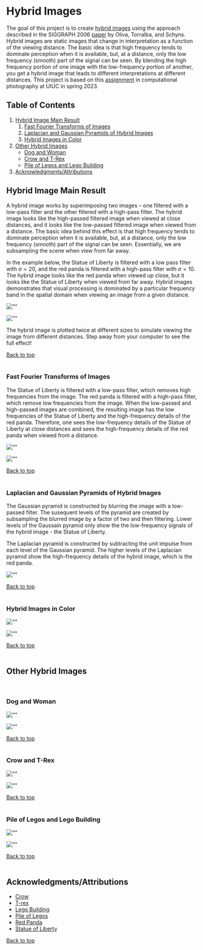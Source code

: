 # Hybrid Images

The goal of this project is to create [hybrid images](http://olivalab.mit.edu/hybrid_gallery/gallery.html) using the approach described in the SIGGRAPH 2006 [paper](http://olivalab.mit.edu/publications/OlivaTorralb_Hybrid_Siggraph06.pdf) by Oliva, Torralba, and Schyns. Hybrid images are static images that change in interpretation as a function of the viewing distance. The basic idea is that high frequency tends to dominate perception when it is available, but, at a distance, only the low frequency (smooth) part of the signal can be seen. By blending the high frequency portion of one image with the low-frequency portion of another, you get a hybrid image that leads to different interpretations at different distances. This project is based on this [assignment](https://yxw.cs.illinois.edu/course/CS445/Content/projects/hybrid/ComputationalPhotography_ProjectHybrid.html) in computational photography at UIUC in spring 2023.


## Table of Contents
1. [Hybrid Image Main Result](#hybrid-image-main-result)
    1. [Fast Fourier Transforms of Images](#fast-fourier-transforms-of-images)
    1. [Laplacian and Gaussian Pyramids of Hybrid Images](#laplacian-and-gaussian-pyramids-of-hybrid-images)
    1. [Hybrid Images in Color](#hybrid-images-in-color)
1. [Other Hybrid Images](#other-hybrid-images)
    - [Dog and Woman](#dog-and-woman)
    - [Crow and T-Rex](#crow-and-t-rex)
    - [Pile of Legos and Lego Building](#pile-of-legos-and-lego-building)
1. [Acknowledgments/Attributions](#acknowledgmentsattributions)


## Hybrid Image Main Result
A hybrid image works by superimposing two images – one filtered with a low-pass filter and the other filtered with a high-pass filter. The hybrid image looks like the high-passed filtered image when viewed at close distances, and it looks like the low-passed filtered image when viewed from a distance. The basic idea behind this effect is that high frequency tends to dominate perception when it is available, but, at a distance, only the low frequency (smooth) part of the signal can be seen. Essentially, we are subsampling the scene when view from far away.

In the example below, the Statue of Liberty is filtered with a low pass filter with $\sigma=20$, and the red panda is filtered with a high-pass filter with $\sigma=10$. The hybrid image looks like the red panda when viewed up close, but it looks like the Statue of Liberty when viewed from far away. Hybrid images demonstrates that visual processing is dominated by a particular frequency band in the spatial domain when viewing an image from a given distance.


![""](output/original_filtered.png "title")

![""](output/hybrid_image_panel-red_panda_statue.png "title")

The hybrid image is plotted twice at different sizes to simulate viewing the image from different distances. Step away from your computer to see the full effect!

[Back to top](#table-of-contents)
<br>
<br>

### Fast Fourier Transforms of Images

The Statue of Liberty is filtered with a low-pass filter, which removes high frequencies from the image. The red panda is filtered with a high-pass filter, which remove low frequencies from the image. When the low-passed and high-passed images are combined, the resulting image has the low frequencies of the Statue of Liberty and the high-frequency details of the red panda. Therefore, one sees the low-frequency details of the Statue of Liberty at close distances and sees the high-frequency details of the red panda when viewed from a distance. 

![""](output/fft_original_filtered.png "title")

![""](output/fft_hybrid_image.png "title")


[Back to top](#table-of-contents)
<br>
<br>

### Laplacian and Gaussian Pyramids of Hybrid Images

The Gaussian pyramid is constructed by blurring the image with a low-passed filter. The susequent levels of the pyramid are created by subsampling the blurred image by a factor of two and then filtering. Lower levels of the Gaussain pyramid only show the the low-frequency signals of the hybrid image - the Statue of Liberty.

The Laplacian pyramid is constructed by subtracting the unit impulse from each level of the Gaussian pyramid. The higher levels of the Laplacian pyramid show the high-frequency details of the hybrid image, which is the red panda.

![""](output/pyramid.png "title")

[Back to top](#table-of-contents)
<br>
<br>


### Hybrid Images in Color

![""](output/color_image_filtered.png "title")

![""](output/hybrid_image_color.png "title")

[Back to top](#table-of-contents)
<br>
<br>


## Other Hybrid Images

<br>

### Dog and Woman
![""](output/woman_dog.png "title")

![""](output/hybrid_image_panel-woman_dog.png "title")

[Back to top](#table-of-contents)
<br>
<br>


### Crow and T-Rex
![""](output/trex_crow.png "title")

![""](output/hybrid_image_panel-trex_crow.png "title")

[Back to top](#table-of-contents)
<br>
<br>


### Pile of Legos and Lego Building

![""](output/legos_lego_building.png "title")

![""](output/hybrid_image_panel-legos.png "title")

[Back to top](#table-of-contents)
<br>
<br>


## Acknowledgments/Attributions

- [Crow](https://www.audubon.org/field-guide/bird/fish-crow)
- [T-rex](https://www.renderhub.com/creativejungle/realistic-trex-dinosaur-3d-model)
- [Lego Building](https://ideas.lego.com/projects/5b1bbbac-4a84-4050-adde-3cef6d6bd45e)         
- [Pile of Legos](https://www.cnn.com/2022/06/18/opinions/lego-90th-anniversary-toys-schwartz/index.html)
- [Red Panda](https://www.zoo-leipzig.de/en/animal/red-panda/)  
- [Statue of Liberty](https://mymodernmet.com/statue-of-liberty-facts/) 

[Back to top](#table-of-contents)